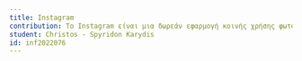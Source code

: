 ```yaml
---
title: Instagram
contribution: Το Instagram είναι μια δωρεάν εφαρμογή κοινής χρήσης φωτογραφιών και βίντεο διαθέσιμη σε iPhone και Android. Οι χρήστες μπορούν να ανεβάσουν φωτογραφίες ή βίντεο στην υπηρεσία μας και να τις μοιραστούν με τους ακόλουθούς τους ή με μια επιλεγμένη ομάδα φίλων. Μπορούν επίσης να δουν, να σχολιάσουν και να τους αρέσει αναρτήσεις που μοιράζονται οι φίλοι τους στο Instagram. Οποιοσδήποτε 13 ετών και άνω μπορεί να δημιουργήσει έναν λογαριασμό καταχωρώντας μια διεύθυνση email και επιλέγοντας ένα όνομα χρήστη.
student: Christos - Spyridon Karydis
id: inf2022076
---
```


